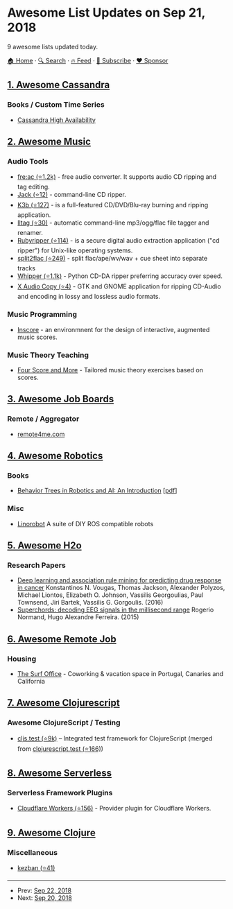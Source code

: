 # Awesome List Updates on Sep 21, 2018

9 awesome lists updated today.

[🏠 Home](/README.md) · [🔍 Search](https://www.trackawesomelist.com/search/) · [🔥 Feed](https://www.trackawesomelist.com/rss.xml) · [📮 Subscribe](https://trackawesomelist.us17.list-manage.com/subscribe?u=d2f0117aa829c83a63ec63c2f&id=36a103854c) · [❤️  Sponsor](https://github.com/sponsors/theowenyoung)



## [1. Awesome Cassandra](/content/Anant/awesome-cassandra/README.md)

### Books / Custom Time Series

*   [Cassandra High Availability](https://www.packtpub.com/big-data-and-business-intelligence/cassandra-high-availability)

## [2. Awesome Music](/content/ciconia/awesome-music/README.md)

### Audio Tools

*   [fre:ac (⭐1.2k)](https://github.com/enzo1982/freac) - free audio converter. It supports audio CD ripping and tag editing.
*   [Jack (⭐12)](https://github.com/jack-cli-cd-ripper/jack) - command-line CD ripper.
*   [K3b (⭐127)](https://github.com/KDE/k3b) - is a full-featured CD/DVD/Blu-ray burning and ripping application.
*   [lltag (⭐30)](https://github.com/bgoglin/lltag) - automatic command-line mp3/ogg/flac file tagger and renamer.
*   [Rubyripper (⭐114)](https://github.com/bleskodev/rubyripper) - is a secure digital audio extraction application ("cd ripper") for Unix-like operating systems.
*   [split2flac (⭐249)](https://github.com/ftrvxmtrx/split2flac) - split flac/ape/wv/wav + cue sheet into separate tracks
*   [Whipper (⭐1.1k)](https://github.com/JoeLametta/whipper) - Python CD-DA ripper preferring accuracy over speed.
*   [X Audio Copy (⭐4)](https://github.com/giorgiofranceschi/xaudiocopy) - GTK and GNOME application for ripping CD-Audio and encoding in lossy and lossless audio formats.

### Music Programming

*   [Inscore](http://inscore.sourceforge.net/) - an environmnent for the design of interactive, augmented music scores.

### Music Theory Teaching

*   [Four Score and More](https://fourscoreandmore.org/) - Tailored music theory exercises based on scores.

## [3. Awesome Job Boards](/content/tramcar/awesome-job-boards/README.md)

### Remote / Aggregator

*   [remote4me.com](https://remote4me.com/)

## [4. Awesome Robotics](/content/kiloreux/awesome-robotics/README.md)

### Books

*   [Behavior Trees in Robotics and AI: An Introduction](https://btirai.github.io/) \[[pdf](https://arxiv.org/pdf/1709.00084)]

### Misc

*   [Linorobot](https://linorobot.org/) A suite of DIY ROS compatible robots

## [5. Awesome H2o](/content/h2oai/awesome-h2o/README.md)

### Research Papers

*   [Deep learning and association rule mining for predicting drug response in cancer](https://doi.org/10.1101/070490) Konstantinos N. Vougas, Thomas Jackson, Alexander Polyzos, Michael Liontos, Elizabeth O. Johnson, Vassilis Georgoulias, Paul Townsend, Jiri Bartek, Vassilis G. Gorgoulis. (2016)
*   [Superchords: decoding EEG signals in the millisecond range](https://doi.org/10.7287/peerj.preprints.1265v1) Rogerio Normand, Hugo Alexandre Ferreira. (2015)

## [6. Awesome Remote Job](/content/lukasz-madon/awesome-remote-job/README.md)

### Housing

*   [The Surf Office](https://www.thesurfoffice.com/home/) - Coworking & vacation space in Portugal, Canaries and California

## [7. Awesome Clojurescript](/content/hantuzun/awesome-clojurescript/README.md)

### Awesome ClojureScript / Testing

*   [cljs.test (⭐9k)](https://github.com/clojure/clojurescript/wiki/Testing) – Integrated test framework for ClojureScript (merged from [clojurescript.test (⭐166)](https://github.com/cemerick/clojurescript.test))

## [8. Awesome Serverless](/content/pmuens/awesome-serverless/README.md)

### Serverless Framework Plugins

*   [Cloudflare Workers (⭐156)](https://github.com/cloudflare/serverless-cloudflare-workers) - Provider plugin for Cloudflare Workers.

## [9. Awesome Clojure](/content/razum2um/awesome-clojure/README.md)

### Miscellaneous

*   [kezban (⭐41)](https://github.com/ertugrulcetin/kezban)

---

- Prev: [Sep 22, 2018](/content/2018/09/22/README.md)
- Next: [Sep 20, 2018](/content/2018/09/20/README.md)